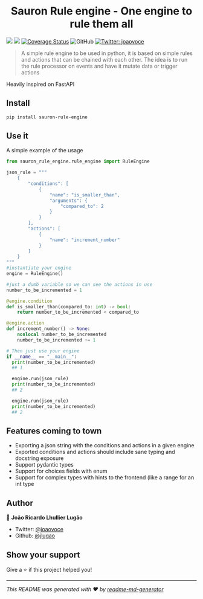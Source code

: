 <h1 align="center">Sauron Rule engine - One engine to rule them all </h1>
<p>
  <img src="https://img.shields.io/badge/version-0.1-blue.svg?cacheSeconds=2592000" />
  <img src="https://circleci.com/gh/jlugao/sauron-rule-engine/tree/master.svg?style=svg" />
  <a href='https://coveralls.io/github/jlugao/sauron-rule-engine?branch=master'><img src='https://coveralls.io/repos/github/jlugao/sauron-rule-engine/badge.svg?branch=master' alt='Coverage Status' /></a>
  
<img alt="GitHub" src="https://img.shields.io/github/license/jlugao/sauron-rule-engine.svg?style=plastic">
  <a href="https://twitter.com/joaovoce">
    <img alt="Twitter: joaovoce" src="https://img.shields.io/twitter/follow/joaovoce.svg?style=social" target="_blank" />
  </a>
</p>

> A simple rule engine to be used in python, it is based on simple rules and actions that can be chained with each other. The idea is to run the rule processor on events and have it mutate data or trigger actions

Heavily inspired on FastAPI

## Install

```sh
pip install sauron-rule-engine
```

## Use it

A simple example of the usage

```python
from sauron_rule_engine.rule_engine import RuleEngine

json_rule = """
    {
        "conditions": [
            {
                "name": "is_smaller_than",
                "arguments": {
                    "compared_to": 2
                }
            }
        ],
        "actions": [
            {
                "name": "increment_number"
            }
        ]
    }
"""
#instantiate your engine
engine = RuleEngine()

#just a dumb variable so we can see the actions in use
number_to_be_incremented = 1

@engine.condition
def is_smaller_than(compared_to: int) -> bool:
    return number_to_be_incremented < compared_to

@engine.action
def increment_number() -> None:
    nonlocal number_to_be_incremented
    number_to_be_incremented += 1

# Then just use your engine
if __name__ == "__main__":
  print(number_to_be_incremented)
  ## 1

  engine.run(json_rule)
  print(number_to_be_incremented)
  ## 2

  engine.run(json_rule)
  print(number_to_be_incremented)
  ## 2

```

## Features coming to town

- Exporting a json string with the conditions and actions in a given engine
- Exported conditions and actions should include sane typing and docstring exposure
- Support pydantic types
- Support for choices fields with enum
- Support for complex types with hints to the frontend (like a range for an int type

## Author

👤 **João Ricardo Lhullier Lugão**

- Twitter: [@joaovoce](https://twitter.com/joaovoce)
- Github: [@jlugao](https://github.com/jlugao)

## Show your support

Give a ⭐️ if this project helped you!

---

_This README was generated with ❤️ by [readme-md-generator](https://github.com/kefranabg/readme-md-generator)_
